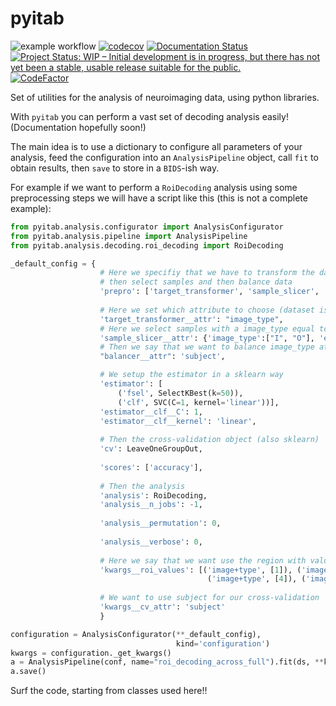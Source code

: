# pyitab

![example workflow](https://github.com/robbisg/pyitab/actions/workflows/test.yaml/badge.svg)
[![codecov](https://codecov.io/gh/robbisg/pyitab/branch/master/graph/badge.svg)](https://codecov.io/gh/robbisg/pyitab)
[![Documentation Status](https://readthedocs.org/projects/pyitab/badge/?version=latest)](https://pyitab.readthedocs.io/en/latest/?badge=latest)
[![Project Status: WIP – Initial development is in progress, but there has not yet been a stable, usable release suitable for the public.](https://www.repostatus.org/badges/latest/wip.svg)](https://www.repostatus.org/#wip)
[![CodeFactor](https://www.codefactor.io/repository/github/robbisg/pyitab/badge)](https://www.codefactor.io/repository/github/robbisg/pyitab)

Set of utilities for the analysis of neuroimaging data, using python libraries.

With ```pyitab``` you can perform a vast set of decoding analysis easily! (Documentation hopefully soon!)

The main idea is to use a dictionary to configure all parameters of your analysis, feed the configuration into an ```AnalysisPipeline``` object, call ```fit``` to obtain results, then ```save``` to store in a ```BIDS```-ish way.

For example if we want to perform a ```RoiDecoding``` analysis using some preprocessing steps we will have a script like this (this is not a complete example):
```python
from pyitab.analysis.configurator import AnalysisConfigurator
from pyitab.analysis.pipeline import AnalysisPipeline
from pyitab.analysis.decoding.roi_decoding import RoiDecoding

_default_config = {
                    # Here we specifiy that we have to transform the dataset labels
                    # then select samples and then balance data
                    'prepro': ['target_transformer', 'sample_slicer', 'balancer'],
                    
                    # Here we set which attribute to choose (dataset is a pymvpa dataset)
                    'target_transformer__attr': "image_type",
                    # Here we select samples with a image_type equal to I or O and evidence equal to 1
                    'sample_slicer__attr': {'image_type':["I", "O"], 'evidence':[1]},
                    # Then we say that we want to balance image_type at subject-level
                    "balancer__attr": 'subject',

                    # We setup the estimator in a sklearn way
                    'estimator': [
                        ('fsel', SelectKBest(k=50)),
                        ('clf', SVC(C=1, kernel='linear'))],
                    'estimator__clf__C': 1,
                    'estimator__clf__kernel': 'linear',
                    
                    # Then the cross-validation object (also sklearn)
                    'cv': LeaveOneGroupOut,
                    
                    'scores': ['accuracy'],
                    
                    # Then the analysis
                    'analysis': RoiDecoding,
                    'analysis__n_jobs': -1,
                    
                    'analysis__permutation': 0,
                    
                    'analysis__verbose': 0,
                    
                    # Here we say that we want use the region with value 1 in image+type mask
                    'kwargs__roi_values': [('image+type', [1]), ('image+type', [2]), ('image+type', [3]),
                                            ('image+type', [4]), ('image+type', [5])],
                    
                    # We want to use subject for our cross-validation
                    'kwargs__cv_attr': 'subject'
                    }

configuration = AnalysisConfigurator(**_default_config), 
                                     kind='configuration') 
kwargs = configuration._get_kwargs() 
a = AnalysisPipeline(conf, name="roi_decoding_across_full").fit(ds, **kwargs) 
a.save() 
```
Surf the code, starting from classes used here!!
